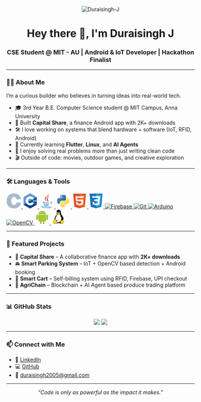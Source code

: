 <p align="center">
  <img src="https://komarev.com/ghpvc/?username=Duraisingh-J&label=Profile%20views&color=0e75b6&style=flat" alt="Duraisingh-J" />
</p>

<h1 align="center">Hey there 👋, I'm Duraisingh J</h1>
<h3 align="center">CSE Student @ MIT - AU | Android & IoT Developer | Hackathon Finalist</h3>

---

### 👨‍💻 About Me

I’m a curious builder who believes in turning ideas into real-world tech.

- 🎓 3rd Year B.E. Computer Science student @ MIT Campus, Anna University  
- 📱 Built **Capital Share**, a finance Android app with 2K+ downloads  
- 🛠️ I love working on systems that blend hardware + software (IoT, RFID, Android)  
- 🚀 Currently learning **Flutter**, **Linux**, and **AI Agents**  
- 🧠 I enjoy solving real problems more than just writing clean code  
- 🎬 Outside of code: movies, outdoor games, and creative exploration

---

### 🛠️ Languages & Tools

<p align="left">
  <a href="https://en.wikipedia.org/wiki/C_(programming_language)" target="_blank" rel="noreferrer">
    <img src="https://raw.githubusercontent.com/devicons/devicon/master/icons/c/c-original.svg" alt="C" width="40" height="40"/>
  </a>
  <a href="https://isocpp.org/" target="_blank" rel="noreferrer">
    <img src="https://raw.githubusercontent.com/devicons/devicon/master/icons/cplusplus/cplusplus-original.svg" alt="C++" width="40" height="40"/>
  </a>
  <a href="https://www.java.com" target="_blank" rel="noreferrer">
    <img src="https://raw.githubusercontent.com/devicons/devicon/master/icons/java/java-original.svg" alt="Java" width="40" height="40"/>
  </a>
  <a href="https://www.python.org" target="_blank" rel="noreferrer">
    <img src="https://raw.githubusercontent.com/devicons/devicon/master/icons/python/python-original.svg" alt="Python" width="40" height="40"/>
  </a>
  <a href="https://developer.mozilla.org/en-US/docs/Web/HTML" target="_blank" rel="noreferrer">
    <img src="https://raw.githubusercontent.com/devicons/devicon/master/icons/html5/html5-original.svg" alt="HTML5" width="40" height="40"/>
  </a>
  <a href="https://developer.mozilla.org/en-US/docs/Web/CSS" target="_blank" rel="noreferrer">
    <img src="https://raw.githubusercontent.com/devicons/devicon/master/icons/css3/css3-original.svg" alt="CSS3" width="40" height="40"/>
  </a>
  <a href="https://firebase.google.com/" target="_blank" rel="noreferrer">
    <img src="https://www.vectorlogo.zone/logos/firebase/firebase-icon.svg" alt="Firebase" width="40" height="40"/>
  </a>
  <a href="https://git-scm.com/" target="_blank" rel="noreferrer">
    <img src="https://www.vectorlogo.zone/logos/git-scm/git-scm-icon.svg" alt="Git" width="40" height="40"/>
  </a>
  <a href="https://www.arduino.cc/" target="_blank" rel="noreferrer">
    <img src="https://cdn.worldvectorlogo.com/logos/arduino-1.svg" alt="Arduino" width="40" height="40"/>
  </a>
  <a href="https://opencv.org/" target="_blank" rel="noreferrer">
    <img src="https://www.vectorlogo.zone/logos/opencv/opencv-icon.svg" alt="OpenCV" width="40" height="40"/>
  </a>
  <a href="https://developer.android.com/" target="_blank" rel="noreferrer">
    <img src="https://raw.githubusercontent.com/devicons/devicon/master/icons/android/android-original.svg" alt="Android" width="40" height="40"/>
  </a>
  <a href="https://www.linux.org/" target="_blank" rel="noreferrer">
    <img src="https://raw.githubusercontent.com/devicons/devicon/master/icons/linux/linux-original.svg" alt="Linux" width="40" height="40"/>
  </a>
</p>

---

### 🚀 Featured Projects

- 📱 **Capital Share** – A collaborative finance app with **2K+ downloads**  
- 🚘 **Smart Parking System** – IoT + OpenCV based detection + Android booking  
- 🛒 **Smart Cart** – Self-billing system using RFID, Firebase, UPI checkout  
- 🌾 **AgriChain** – Blockchain + AI Agent based produce trading platform

---

### 📊 GitHub Stats

<p align="center">
  <img src="https://github-readme-stats.vercel.app/api?username=Duraisingh-J&show_icons=true&theme=github_dark" height="150"/>
  <img src="https://github-readme-stats.vercel.app/api/top-langs/?username=Duraisingh-J&layout=compact&theme=github_dark" height="150"/>
</p>

---

### 📫 Connect with Me

- 🔗 [LinkedIn](https://linkedin.com/in/duraisingh-j-sept012005)
- 💻 [GitHub](https://github.com/Duraisingh-J)
- 📩 duraisingh2005@gmail.com

---

<p align="center"><i>“Code is only as powerful as the impact it makes.”</i></p>
